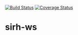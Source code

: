[![Build Status](https://travis-ci.org/DSI-Ville-Noumea/sirh-ws.svg?branch=master)](https://travis-ci.org/DSI-Ville-Noumea/sirh-ws)
[![Coverage Status](https://coveralls.io/repos/github/DSI-Ville-Noumea/sirh-ws/badge.svg?branch=master)](https://coveralls.io/github/DSI-Ville-Noumea/sirh-ws?branch=master)

# sirh-ws
